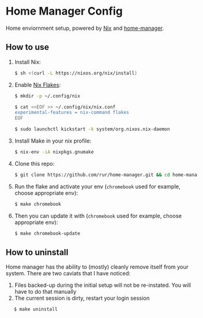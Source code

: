 # Home Manager Config

Home enviornment setup, powered by [Nix](https://nixos.org/nix/) and [home-manager](https://github.com/rycee/home-manager).

## How to use

1. Install Nix:
   ```bash
   $ sh <(curl -L https://nixos.org/nix/install)
   ```
1. Enable [Nix Flakes](https://www.tweag.io/blog/2020-05-25-flakes):
   ```bash
   $ mkdir -p ~/.config/nix

   $ cat <<EOF >> ~/.config/nix/nix.conf
   experimental-features = nix-command flakes
   EOF

   $ sudo launchctl kickstart -k system/org.nixos.nix-daemon
   ```
1. Install Make in your nix profile:
   ```bash
   $ nix-env -iA nixpkgs.gnumake
   ```
1. Clone this repo:
   ```bash
   $ git clone https://github.com/rur/home-manager.git && cd home-manager
   ```
1. Run the flake and activate your env (`chromebook` used for example, choose appropriate env):
   ```bash
   $ make chromebook
   ```
1. Then you can update it with (`chromebook` used for example, choose appropriate env):
   ```bash
   $ make chromebook-update
   ```

## How to uninstall

Home manager has the ability to (mostly) cleanly remove itself from your system.
There are two caviats that I have noticed:

1. Files backed-up during the initial setup will not be re-instated. You will have to do that manually
1. The current session is dirty, restart your login session

```bash
   $ make uninstall
```

